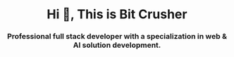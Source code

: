 <h1 align="center">Hi 👋, This is Bit Crusher</h1>
<h3 align="center">Professional full stack developer with a specialization in web & AI solution development.</h3>
